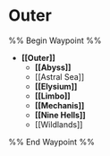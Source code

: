 # Outer
%% Begin Waypoint %%
- **[[Outer]]**
	- **[[Abyss]]**
	- [[Astral Sea]]
	- **[[Elysium]]**
	- **[[Limbo]]**
	- **[[Mechanis]]**
	- **[[Nine Hells]]**
	- [[Wildlands]]

%% End Waypoint %%
